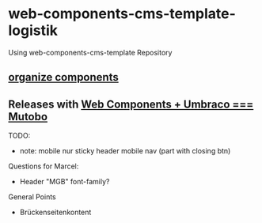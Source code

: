 # web-components-cms-template-logistik
Using web-components-cms-template Repository

## [organize components](https://wiki.migros.net/display/OCC/Web+Components+CMS+Template)

## Releases with [Web Components + Umbraco === Mutobo](http://mutobo.ch/)

TODO:
- note: mobile nur sticky header mobile nav (part with closing btn)

Questions for Marcel:
- Header "MGB" font-family?

General Points
- Brückenseitenkontent